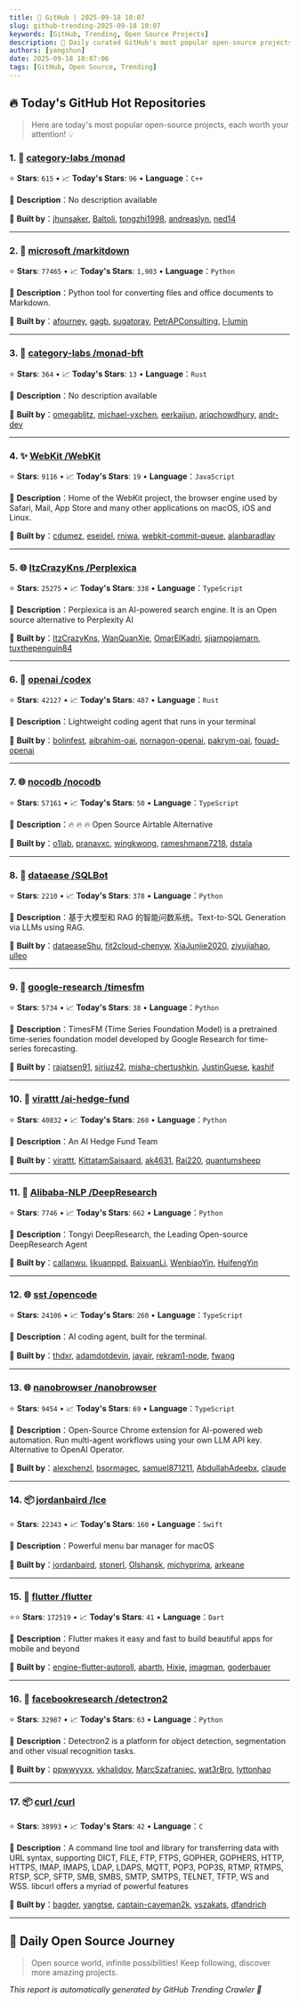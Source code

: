 ```yaml
---
title: 🚀 GitHub | 2025-09-18 10:07
slug: github-trending-2025-09-18 10:07
keywords: [GitHub, Trending, Open Source Projects]
description: 🌟 Daily curated GitHub's most popular open-source projects to help you stay on the pulse of technology!
authors: [yangshun]
date: 2025-09-18 10:07:06
tags: [GitHub, Open Source, Trending]
---
```


## 🔥 Today's GitHub Hot Repositories

> Here are today's most popular open-source projects, each worth your attention! 💡

### 1. 🔧 [category-labs /monad](https://github.com/category-labs/monad)

⭐ **Stars**: `615`   •   📈 **Today's Stars**: `96`   •   **Language**：`C++`

📝 **Description**：No description available

🤝 **Built by**：[jhunsaker](https://github.com/jhunsaker), [Baltoli](https://github.com/Baltoli), [tongzhi1998](https://github.com/tongzhi1998), [andreaslyn](https://github.com/andreaslyn), [ned14](https://github.com/ned14)

---

### 2. 🐍 [microsoft /markitdown](https://github.com/microsoft/markitdown)

⭐ **Stars**: `77465`   •   📈 **Today's Stars**: `1,903`   •   **Language**：`Python`

📝 **Description**：Python tool for converting files and office documents to Markdown.

🤝 **Built by**：[afourney](https://github.com/afourney), [gagb](https://github.com/gagb), [sugatoray](https://github.com/sugatoray), [PetrAPConsulting](https://github.com/PetrAPConsulting), [l-lumin](https://github.com/l-lumin)

---

### 3. 🦀 [category-labs /monad-bft](https://github.com/category-labs/monad-bft)

⭐ **Stars**: `364`   •   📈 **Today's Stars**: `13`   •   **Language**：`Rust`

📝 **Description**：No description available

🤝 **Built by**：[omegablitz](https://github.com/omegablitz), [michael-yxchen](https://github.com/michael-yxchen), [eerkaijun](https://github.com/eerkaijun), [ariqchowdhury](https://github.com/ariqchowdhury), [andr-dev](https://github.com/andr-dev)

---

### 4. ✨ [WebKit /WebKit](https://github.com/WebKit/WebKit)

⭐ **Stars**: `9116`   •   📈 **Today's Stars**: `19`   •   **Language**：`JavaScript`

📝 **Description**：Home of the WebKit project, the browser engine used by Safari, Mail, App Store and many other applications on macOS, iOS and Linux.

🤝 **Built by**：[cdumez](https://github.com/cdumez), [eseidel](https://github.com/eseidel), [rniwa](https://github.com/rniwa), [webkit-commit-queue](https://github.com/webkit-commit-queue), [alanbaradlay](https://github.com/alanbaradlay)

---

### 5. 🌐 [ItzCrazyKns /Perplexica](https://github.com/ItzCrazyKns/Perplexica)

⭐ **Stars**: `25275`   •   📈 **Today's Stars**: `338`   •   **Language**：`TypeScript`

📝 **Description**：Perplexica is an AI-powered search engine. It is an Open source alternative to Perplexity AI

🤝 **Built by**：[ItzCrazyKns](https://github.com/ItzCrazyKns), [WanQuanXie](https://github.com/WanQuanXie), [OmarElKadri](https://github.com/OmarElKadri), [sjiampojamarn](https://github.com/sjiampojamarn), [tuxthepenguin84](https://github.com/tuxthepenguin84)

---

### 6. 🦀 [openai /codex](https://github.com/openai/codex)

⭐ **Stars**: `42127`   •   📈 **Today's Stars**: `487`   •   **Language**：`Rust`

📝 **Description**：Lightweight coding agent that runs in your terminal

🤝 **Built by**：[bolinfest](https://github.com/bolinfest), [aibrahim-oai](https://github.com/aibrahim-oai), [nornagon-openai](https://github.com/nornagon-openai), [pakrym-oai](https://github.com/pakrym-oai), [fouad-openai](https://github.com/fouad-openai)

---

### 7. 🌐 [nocodb /nocodb](https://github.com/nocodb/nocodb)

⭐ **Stars**: `57161`   •   📈 **Today's Stars**: `50`   •   **Language**：`TypeScript`

📝 **Description**：🔥 🔥 🔥 Open Source Airtable Alternative

🤝 **Built by**：[o1lab](https://github.com/o1lab), [pranavxc](https://github.com/pranavxc), [wingkwong](https://github.com/wingkwong), [rameshmane7218](https://github.com/rameshmane7218), [dstala](https://github.com/dstala)

---

### 8. 🐍 [dataease /SQLBot](https://github.com/dataease/SQLBot)

⭐ **Stars**: `2210`   •   📈 **Today's Stars**: `378`   •   **Language**：`Python`

📝 **Description**：基于大模型和 RAG 的智能问数系统。Text-to-SQL Generation via LLMs using RAG.

🤝 **Built by**：[dataeaseShu](https://github.com/dataeaseShu), [fit2cloud-chenyw](https://github.com/fit2cloud-chenyw), [XiaJunjie2020](https://github.com/XiaJunjie2020), [ziyujiahao](https://github.com/ziyujiahao), [ulleo](https://github.com/ulleo)

---

### 9. 🐍 [google-research /timesfm](https://github.com/google-research/timesfm)

⭐ **Stars**: `5734`   •   📈 **Today's Stars**: `38`   •   **Language**：`Python`

📝 **Description**：TimesFM (Time Series Foundation Model) is a pretrained time-series foundation model developed by Google Research for time-series forecasting.

🤝 **Built by**：[rajatsen91](https://github.com/rajatsen91), [siriuz42](https://github.com/siriuz42), [misha-chertushkin](https://github.com/misha-chertushkin), [JustinGuese](https://github.com/JustinGuese), [kashif](https://github.com/kashif)

---

### 10. 🐍 [virattt /ai-hedge-fund](https://github.com/virattt/ai-hedge-fund)

⭐ **Stars**: `40832`   •   📈 **Today's Stars**: `260`   •   **Language**：`Python`

📝 **Description**：An AI Hedge Fund Team

🤝 **Built by**：[virattt](https://github.com/virattt), [KittatamSaisaard](https://github.com/KittatamSaisaard), [ak4631](https://github.com/ak4631), [Rai220](https://github.com/Rai220), [quantumsheep](https://github.com/quantumsheep)

---

### 11. 🐍 [Alibaba-NLP /DeepResearch](https://github.com/Alibaba-NLP/DeepResearch)

⭐ **Stars**: `7746`   •   📈 **Today's Stars**: `662`   •   **Language**：`Python`

📝 **Description**：Tongyi DeepResearch, the Leading Open-source DeepResearch Agent

🤝 **Built by**：[callanwu](https://github.com/callanwu), [likuanppd](https://github.com/likuanppd), [BaixuanLi](https://github.com/BaixuanLi), [WenbiaoYin](https://github.com/WenbiaoYin), [HuifengYin](https://github.com/HuifengYin)

---

### 12. 🌐 [sst /opencode](https://github.com/sst/opencode)

⭐ **Stars**: `24106`   •   📈 **Today's Stars**: `260`   •   **Language**：`TypeScript`

📝 **Description**：AI coding agent, built for the terminal.

🤝 **Built by**：[thdxr](https://github.com/thdxr), [adamdotdevin](https://github.com/adamdotdevin), [jayair](https://github.com/jayair), [rekram1-node](https://github.com/rekram1-node), [fwang](https://github.com/fwang)

---

### 13. 🌐 [nanobrowser /nanobrowser](https://github.com/nanobrowser/nanobrowser)

⭐ **Stars**: `9454`   •   📈 **Today's Stars**: `69`   •   **Language**：`TypeScript`

📝 **Description**：Open-Source Chrome extension for AI-powered web automation. Run multi-agent workflows using your own LLM API key. Alternative to OpenAI Operator.

🤝 **Built by**：[alexchenzl](https://github.com/alexchenzl), [bsormagec](https://github.com/bsormagec), [samuel871211](https://github.com/samuel871211), [AbdullahAdeebx](https://github.com/AbdullahAdeebx), [claude](https://github.com/claude)

---

### 14. 📦 [jordanbaird /Ice](https://github.com/jordanbaird/Ice)

⭐ **Stars**: `22343`   •   📈 **Today's Stars**: `160`   •   **Language**：`Swift`

📝 **Description**：Powerful menu bar manager for macOS

🤝 **Built by**：[jordanbaird](https://github.com/jordanbaird), [stonerl](https://github.com/stonerl), [Olshansk](https://github.com/Olshansk), [michyprima](https://github.com/michyprima), [arkeane](https://github.com/arkeane)

---

### 15. 🎯 [flutter /flutter](https://github.com/flutter/flutter)

⭐⭐ **Stars**: `172519`   •   📈 **Today's Stars**: `41`   •   **Language**：`Dart`

📝 **Description**：Flutter makes it easy and fast to build beautiful apps for mobile and beyond

🤝 **Built by**：[engine-flutter-autoroll](https://github.com/engine-flutter-autoroll), [abarth](https://github.com/abarth), [Hixie](https://github.com/Hixie), [jmagman](https://github.com/jmagman), [goderbauer](https://github.com/goderbauer)

---

### 16. 🐍 [facebookresearch /detectron2](https://github.com/facebookresearch/detectron2)

⭐ **Stars**: `32987`   •   📈 **Today's Stars**: `63`   •   **Language**：`Python`

📝 **Description**：Detectron2 is a platform for object detection, segmentation and other visual recognition tasks.

🤝 **Built by**：[ppwwyyxx](https://github.com/ppwwyyxx), [vkhalidov](https://github.com/vkhalidov), [MarcSzafraniec](https://github.com/MarcSzafraniec), [wat3rBro](https://github.com/wat3rBro), [lyttonhao](https://github.com/lyttonhao)

---

### 17. 📦 [curl /curl](https://github.com/curl/curl)

⭐ **Stars**: `38993`   •   📈 **Today's Stars**: `42`   •   **Language**：`C`

📝 **Description**：A command line tool and library for transferring data with URL syntax, supporting DICT, FILE, FTP, FTPS, GOPHER, GOPHERS, HTTP, HTTPS, IMAP, IMAPS, LDAP, LDAPS, MQTT, POP3, POP3S, RTMP, RTMPS, RTSP, SCP, SFTP, SMB, SMBS, SMTP, SMTPS, TELNET, TFTP, WS and WSS. libcurl offers a myriad of powerful features

🤝 **Built by**：[bagder](https://github.com/bagder), [yangtse](https://github.com/yangtse), [captain-caveman2k](https://github.com/captain-caveman2k), [vszakats](https://github.com/vszakats), [dfandrich](https://github.com/dfandrich)

---

## 🌈 Daily Open Source Journey

> Open source world, infinite possibilities! Keep following, discover more amazing projects.

*This report is automatically generated by GitHub Trending Crawler 🤖*
